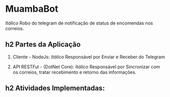 # MuambaBot
*Itálico* Robo do telegram de notificação de status de encomendas nos correios.

## h2 Partes da Aplicação

1. Cliente - NodeJs:
*Itálico* Responsável por Enviar e Receber do Telegram

2. API RESTFul - (DotNet Core):
*Itálico* Responsável por Sincronizar com os correios, tratar recebimento e retorno das informações.

## h2 Atividades Implementadas:
